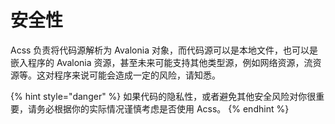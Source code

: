 # 安全性

Acss 负责将代码源解析为 Avalonia 对象，而代码源可以是本地文件，也可以是嵌入程序的 Avalonia 资源，甚至未来可能支持其他类型源，例如网络资源，流资源等。这对程序来说可能会造成一定的风险，请知悉。

{% hint style="danger" %}
如果代码的隐私性，或者避免其他安全风险对你很重要，请务必根据你的实际情况谨慎考虑是否使用 Acss。
{% endhint %}
